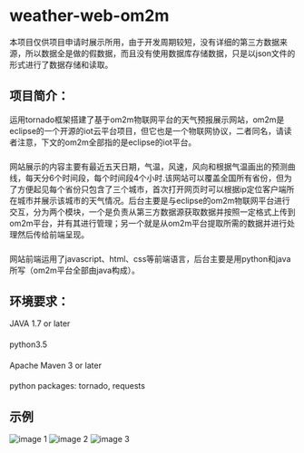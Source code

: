 # weather-web-om2m

本项目仅供项目申请时展示所用，由于开发周期较短，没有详细的第三方数据来源，所以数据全是做的假数据，而且没有使用数据库存储数据，只是以json文件的形式进行了数据存储和读取。

## 项目简介：
运用tornado框架搭建了基于om2m物联网平台的天气预报展示网站，om2m是eclipse的一个开源的iot云平台项目，但它也是一个物联网协议，二者同名，请读者注意，下文的om2m全部指的是eclipse的iot平台。
###
网站展示的内容主要有最近五天日期，气温，风速，风向和根据气温画出的预测曲线，每天分6个时间段，每个时间段4个小时.该网站可以覆盖全国所有省份，但为了方便起见每个省份只包含了三个城市，首次打开网页时可以根据ip定位客户端所在城市并展示该城市的天气情况。后台主要是与eclipse的om2m物联网平台进行交互，分为两个模块，一个是负责从第三方数据源获取数据并按照一定格式上传到om2m平台，并有其进行管理；另一个就是从om2m平台提取所需的数据并进行处理然后传给前端呈现。
###
网站前端运用了javascript、html、css等前端语言，后台主要是用python和java所写（om2m平台全部由java构成）。

## 环境要求：
JAVA 1.7 or later
####
python3.5
####
Apache Maven 3 or later
####
python packages: tornado, requests

## 示例
![image 1](//home/rocky/weather_web-based-on-om2m/pic/om2m1.png)
![image 2](//home/rocky/weather_web-based-on-om2m/pic/om2m2.png)
![image 3](//home/rocky/weather_web-based-on-om2m/pic/om2m3.png)

